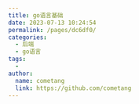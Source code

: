 ```yaml
---
title: go语言基础
date: 2023-07-13 10:24:54
permalink: /pages/dc6df0/
categories:
  - 后端
  - go语言
tags:
  - 
author: 
  name: cometang
  link: https://github.com/cometang
---
```

